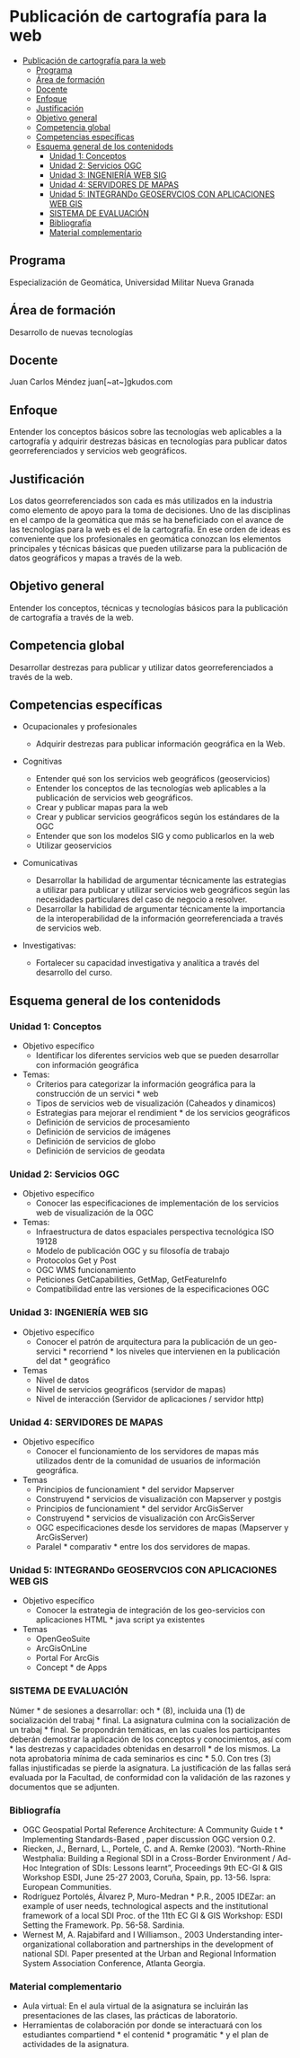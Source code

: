 # Publicación de cartografía para la web

- [Publicación de cartografía para la web](#publicaci%C3%B3n-de-cartograf%C3%ADa-para-la-web)
  - [Programa](#programa)
  - [Área de formación](#%C3%A1rea-de-formaci%C3%B3n)
  - [Docente](#docente)
  - [Enfoque](#enfoque)
  - [Justificación](#justificaci%C3%B3n)
  - [Objetivo general](#objetivo-general)
  - [Competencia global](#competencia-global)
  - [Competencias específicas](#competencias-espec%C3%ADficas)
  - [Esquema general de los contenidods](#esquema-general-de-los-contenidods)
    - [Unidad 1: Conceptos](#unidad-1-conceptos)
    - [Unidad 2: Servicios OGC](#unidad-2-servicios-ogc)
    - [Unidad 3: INGENIERÍA WEB SIG](#unidad-3-ingenieri%CC%81a-web-sig)
    - [Unidad 4: SERVIDORES DE MAPAS](#unidad-4-servidores-de-mapas)
    - [Unidad 5: INTEGRANDo GEOSERVCIOS CON APLICACIONES WEB GIS](#unidad-5-integrando-geoservcios-con-aplicaciones-web-gis)
    - [SISTEMA DE EVALUACIÓN](#sistema-de-evaluacio%CC%81n)
    - [Bibliografía](#bibliograf%C3%ADa)
    - [Material complementario](#material-complementario)

## Programa

Especialización de Geomática, Universidad Militar Nueva Granada

## Área de formación

Desarrollo  de nuevas tecnologías

## Docente

Juan Carlos Méndez
juan[~at~]gkudos.com

## Enfoque

Entender los conceptos básicos sobre las tecnologías web aplicables a la cartografía y adquirir destrezas básicas en tecnologías para   publicar datos georreferenciados y servicios web geográficos.

## Justificación

Los datos georreferenciados son cada es más utilizados en la industria como elemento de apoyo para la toma de decisiones.
Uno de las disciplinas en el campo de la geomática  que más se ha beneficiado con el avance de las tecnologías para la web es el de la cartografía. En ese orden de ideas es conveniente que los profesionales en geomática conozcan los elementos principales y técnicas básicas que pueden utilizarse para la publicación de datos geográficos y mapas a través de la web.

## Objetivo  general

Entender los conceptos, técnicas y tecnologías básicos para la publicación de cartografía a través de la web.

## Competencia global

Desarrollar destrezas para publicar y utilizar datos georreferenciados a través de la web.

## Competencias específicas

* Ocupacionales y profesionales
  *  Adquirir destrezas para publicar información geográfica en la Web.

* Cognitivas
  *  Entender qué son los servicios web geográficos (geoservicios)
  *  Entender los conceptos de las tecnologías web aplicables a la publicación de servicios web geográficos.
  *  Crear y publicar mapas para la web
  *  Crear y publicar servicios geográficos según los estándares de la OGC
  *  Entender que son los modelos SIG y como publicarlos en la web
  *  Utilizar geoservicios

* Comunicativas
  *  Desarrollar la habilidad de argumentar técnicamente las estrategias a utilizar para publicar y utilizar servicios web geográficos según las necesidades particulares del caso de negocio a resolver.
  *  Desarrollar la habilidad de argumentar técnicamente la importancia de la interoperabilidad de la información georreferenciada a través de servicios web.
  
* Investigativas:
  *  Fortalecer su capacidad investigativa y analítica a través del desarrollo  del curso.

## Esquema general de los contenidods

### Unidad 1: Conceptos

* Objetivo específico
  * Identificar los diferentes servicios web que se pueden desarrollar con información geográfica 
* Temas:
  * Criterios para categorizar la información geográfica para la construcción de un servici  *  web
  * Tipos de servicios web de visualización (Caheados y dinamicos)
  * Estrategias para mejorar el rendimient  *  de los servicios geográficos
  * Definición de servicios de procesamiento
  * Definición de servicios de imágenes
  * Definición de servicios de globo
  * Definición de servicios de geodata

### Unidad 2: Servicios OGC

* Objetivo específico
  * Conocer las especificaciones de implementación de los servicios web de visualización de la OGC 
* Temas:
  * Infraestructura de datos espaciales perspectiva tecnológica ISO 19128
  * Modelo  de publicación OGC y su filosofía de trabajo
  * Protocolos  Get y Post
  * OGC WMS funcionamiento
  * Peticiones GetCapabilities, GetMap, GetFeatureInfo
  * Compatibilidad entre las versiones de la especificaciones OGC

### Unidad 3: INGENIERÍA WEB SIG

* Objetivo específico
  * Conocer el patrón de arquitectura para la publicación de un geo-servici  *  recorriend  *  los niveles que intervienen en la publicación del dat  *  geográfico
* Temas
  * Nivel de datos
  * Nivel de servicios geográficos (servidor de mapas)
  * Nivel de interacción (Servidor de aplicaciones / servidor http)

### Unidad 4: SERVIDORES DE MAPAS 

* Objetivo específico
  * Conocer el funcionamiento de los servidores de mapas más utilizados dentr de la comunidad de usuarios de información geográfica.
* Temas
  * Principios de funcionamient  *  del servidor Mapserver
  * Construyend  *  servicios de visualización con Mapserver y postgis
  * Principios de funcionamient  *  del servidor ArcGisServer
  * Construyend  *  servicios de visualización con ArcGisServer
  * OGC especificaciones desde los servidores de mapas (Mapserver y ArcGisServer)
  * Paralel  *  comparativ  *  entre los dos servidores de mapas.

### Unidad 5: INTEGRANDo  GEOSERVCIOS CON APLICACIONES WEB GIS

* Objetivo específico
  * Conocer la estrategia de integración de los geo-servicios con aplicaciones HTML   *  java script ya existentes
* Temas
  * OpenGeoSuite
  * ArcGisOnLine
  * Portal For ArcGis
  * Concept  *  de Apps

### SISTEMA DE EVALUACIÓN

Númer  *  de sesiones a desarrollar: och  *  (8), incluida una (1) de socialización del trabaj  *  final. La asignatura culmina con la socialización de un trabaj  *  final. Se propondrán temáticas, en las cuales los participantes deberán demostrar la aplicación de los conceptos y conocimientos, así com  *  las destrezas y capacidades obtenidas en desarroll  *  de los mismos. La nota aprobatoria mínima de cada seminarios es cinc  *  5.0. Con tres (3) fallas injustificadas se pierde la asignatura. La justificación de las fallas será evaluada por la Facultad, de conformidad con la validación de las razones y documentos que se adjunten.

### Bibliografía

* OGC Geospatial Portal Reference Architecture: A Community Guide t  *  Implementing Standards-Based , paper discussion OGC version 0.2.
* Riecken, J., Bernard, L., Portele, C. and A. Remke (2003). “North-Rhine Westphalia: Building a Regional SDI in a Cross-Border Environment / Ad-Hoc Integration of SDIs: Lessons learnt”, Proceedings 9th EC-GI & GIS Workshop ESDI, June 25-27 2003, Coruña, Spain, pp. 13-56. Ispra: European Communities.
* Rodríguez Portolés, Álvarez P, Muro-Medran  *  P.R., 2005 IDEZar: an example of user needs, technological aspects and the institutional framework of a local SDI Proc. of the 11th EC GI & GIS Workshop: ESDI Setting the Framework. Pp. 56-58. Sardinia.
* Wernest M, A. Rajabifard and I Williamson., 2003 Understanding inter-organizational collaboration and partnerships in the development of national SDI. Paper presented at the Urban and Regional Information System Association Conference, Atlanta Georgia.

### Material complementario 

 * Aula virtual: En el aula virtual de la asignatura se incluirán las presentaciones de las clases, las prácticas de laboratorio.
* Herramientas de colaboración por donde se interactuará con los estudiantes compartiend  *  el contenid  *  programátic  *  y el plan de actividades de la asignatura.